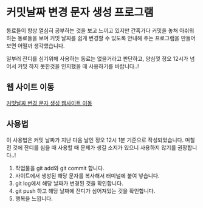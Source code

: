 # 커밋날짜 변경 문자 생성 프로그램

동료들이 항상 열심히 공부하는 것을 보고 느끼고 있지만 간혹가다 커밋을 놓쳐 아쉬워하는 동료들을 보며 커밋 날짜를 쉽게 변경할 수 있도록 안내해 주는 프로그램을 만들어 보면 어떨까 생각했습니다.

일부러 잔디를 심기위해 사용하는 동료는 없을거라고 판단하고, 양심껏 정오 12시가 넘어서 커밋 하지 못한것을 인지했을 때 사용하기를 바랍니다..!

## 웹 사이트 이동

[커밋날짜 변경 문자 생성 웹사이트 이동](https://qorlgns1.github.io/commit-date-change/)

## 사용법

이 사용법은 커밋 날짜가 지난 다음 날인 정오 12시 1분 기준으로 작성되었습니다.
며칠 전 것에 잔디를 심을 때 사용할 때 문제가 생길 소지가 있으니 사용하지 않기를 권장합니다..!

1. 작업물을 git add와 git commit 합니다.
2. 사이트에서 생성된 해당 문자를 복사해서 터미널에 붙여 넣습니다.
3. git log에서 해당 날짜가 변경된 것을 확인합니다.
4. git push 하고 해당 날짜에 잔디가 심어져있는 것을 확인합니다.
5. 행복을 느낍니다.
